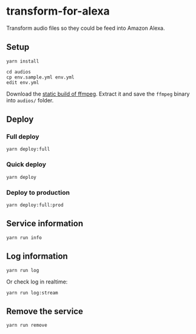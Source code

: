 # transform-for-alexa

Transform audio files so they could be feed into Amazon Alexa.


## Setup

```
yarn install

cd audios
cp env.sample.yml env.yml
edit env.yml
```

Download the [static build of ffmpeg](https://johnvansickle.com/ffmpeg/builds/ffmpeg-git-64bit-static.tar.xz). Extract it and save the `ffmpeg` binary into `audios/` folder.


## Deploy

### Full deploy

    yarn deploy:full

### Quick deploy

    yarn deploy

### Deploy to production

    yarn deploy:full:prod


## Service information

    yarn run info


## Log information

    yarn run log

Or check log in realtime:

    yarn run log:stream


## Remove the service

    yarn run remove
